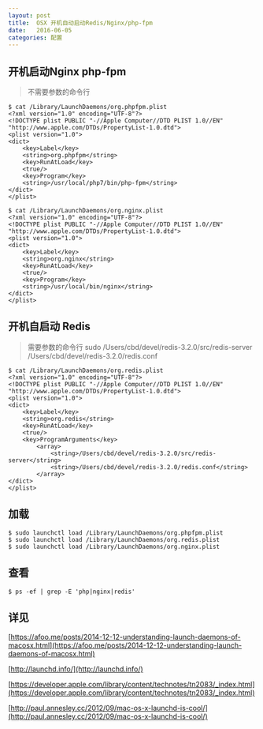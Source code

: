 ```yaml
---
layout: post
title:  OSX 开机自动启动Redis/Nginx/php-fpm
date:   2016-06-05
categories: 配置
---
```


## 开机启动Nginx php-fpm

> 不需要参数的命令行

```
$ cat /Library/LaunchDaemons/org.phpfpm.plist
<?xml version="1.0" encoding="UTF-8"?>
<!DOCTYPE plist PUBLIC "-//Apple Computer//DTD PLIST 1.0//EN" "http://www.apple.com/DTDs/PropertyList-1.0.dtd">
<plist version="1.0">
<dict>
	<key>Label</key>
	<string>org.phpfpm</string>
	<key>RunAtLoad</key>
	<true/>
	<key>Program</key>
	<string>/usr/local/php7/bin/php-fpm</string>
</dict>
</plist>

```

```
$ cat /Library/LaunchDaemons/org.nginx.plist
<?xml version="1.0" encoding="UTF-8"?>
<!DOCTYPE plist PUBLIC "-//Apple Computer//DTD PLIST 1.0//EN" "http://www.apple.com/DTDs/PropertyList-1.0.dtd">
<plist version="1.0">
<dict>
	<key>Label</key>
	<string>org.nginx</string>
	<key>RunAtLoad</key>
	<true/>
	<key>Program</key>
	<string>/usr/local/bin/nginx</string>
</dict>
</plist>

```

## 开机自启动 Redis

> 需要参数的命令行
> sudo /Users/cbd/devel/redis-3.2.0/src/redis-server /Users/cbd/devel/redis-3.2.0/redis.conf

```
$ cat /Library/LaunchDaemons/org.redis.plist
<?xml version="1.0" encoding="UTF-8"?>
<!DOCTYPE plist PUBLIC "-//Apple Computer//DTD PLIST 1.0//EN" "http://www.apple.com/DTDs/PropertyList-1.0.dtd">
<plist version="1.0">
<dict>
	<key>Label</key>
	<string>org.redis</string>
	<key>RunAtLoad</key>
	<true/>
	<key>ProgramArguments</key>
        <array>
            <string>/Users/cbd/devel/redis-3.2.0/src/redis-server</string>
            <string>/Users/cbd/devel/redis-3.2.0/redis.conf</string>
        </array>
</dict>
</plist>
```

## 加载

```
$ sudo launchctl load /Library/LaunchDaemons/org.phpfpm.plist
$ sudo launchctl load /Library/LaunchDaemons/org.redis.plist
$ sudo launchctl load /Library/LaunchDaemons/org.nginx.plist
```

## 查看
```
$ ps -ef | grep -E 'php|nginx|redis'
```

## 详见
[https://afoo.me/posts/2014-12-12-understanding-launch-daemons-of-macosx.html](https://afoo.me/posts/2014-12-12-understanding-launch-daemons-of-macosx.html)

[http://launchd.info/](http://launchd.info/)

[https://developer.apple.com/library/content/technotes/tn2083/_index.html](https://developer.apple.com/library/content/technotes/tn2083/_index.html)

[http://paul.annesley.cc/2012/09/mac-os-x-launchd-is-cool/](http://paul.annesley.cc/2012/09/mac-os-x-launchd-is-cool/)
